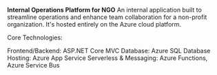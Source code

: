 **Internal Operations Platform for NGO**
An internal application built to streamline operations and enhance team collaboration for a non-profit organization. It's hosted entirely on the Azure cloud platform.

Core Technologies:

Frontend/Backend: ASP.NET Core MVC
Database: Azure SQL Database
Hosting: Azure App Service
Serverless & Messaging: Azure Functions, Azure Service Bus
